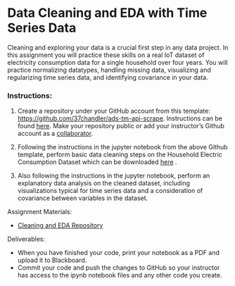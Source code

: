 # Data Cleaning and EDA with Time Series Data

Cleaning and exploring your data is a crucial first step in any data project. In this assignment you will practice these skills on a real IoT dataset of electricity consumption data for a single household over four years. You will practice normalizing datatypes, handling missing data, visualizing and regularizing time series data, and identifying covariance in your data. 

### Instructions: 

1. Create a repository under your GitHub account from this template: https://github.com/37chandler/ads-tm-api-scrape. Instructions can be found [here](https://docs.github.com/en/repositories/creating-and-managing-repositories/creating-a-repository-from-a-template). Make your repository public or add your instructor’s Github account as a [collaborator](https://docs.github.com/en/account-and-profile/setting-up-and-managing-your-github-user-account/managing-access-to-your-personal-repositories/inviting-collaborators-to-a-personal-repository). 

2. Following the instructions in the jupyter notebook from the above Github template, perform basic data cleaning steps on the Household Electric Consumption Dataset which can be downloaded [here](https://archive.ics.uci.edu/ml/datasets/Individual+household+electric+power+consumption#) .

3. Also following the instructions in the jupyter notebook, perform an explanatory data analysis on the cleaned dataset, including visualizations typical for time series data and a consideration of covariance between variables in the dataset.

Assignment Materials:
* [Cleaning and EDA Repository](https://github.com/amarbut/aai-iot-cleaning-and-eda)

Deliverables:
* When you have finished your code, print your notebook as a PDF and upload it to Blackboard. 
* Commit your code and push the changes to GitHub so your instructor has access to the ipynb notebook files and any other code you create.